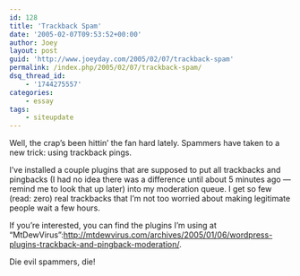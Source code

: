 ```yaml
---
id: 128
title: 'Trackback Spam'
date: '2005-02-07T09:53:52+00:00'
author: Joey
layout: post
guid: 'http://www.joeyday.com/2005/02/07/trackback-spam'
permalink: /index.php/2005/02/07/trackback-spam/
dsq_thread_id:
    - '1744275557'
categories:
    - essay
tags:
    - siteupdate
---
```


Well, the crap’s been hittin’ the fan hard lately. Spammers have taken to a new trick: using trackback pings.

I’ve installed a couple plugins that are supposed to put all trackbacks and pingbacks (I had no idea there was a difference until about 5 minutes ago — remind me to look that up later) into my moderation queue. I get so few (read: zero) real trackbacks that I’m not too worried about making legitimate people wait a few hours.

If you’re interested, you can find the plugins I’m using at “MtDewVirus”:http://mtdewvirus.com/archives/2005/01/06/wordpress-plugins-trackback-and-pingback-moderation/.

Die evil spammers, die!